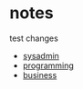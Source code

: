 # notes

test changes

- [sysadmin](./sysadmin.md)
- [programming](./programming.md)
- [business](./business.md)
